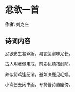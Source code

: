 # 忿欲一首

**作者**: 刘克庄

## 诗词内容

忿欲伤生甚斧斨，易言惩窒味尤长。

古人明著佩韦戒，前辈犹烦按剑防。

养似鬭鸡逢纪渻，避如决鹿见毛嫱。

小斋扫去闲书画，专揭吾诗置座傍。


